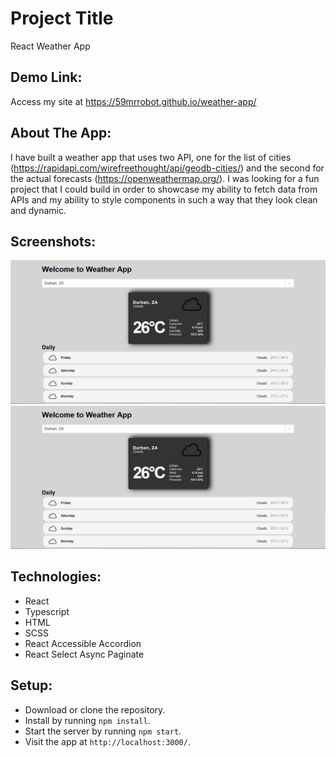 # Project Title

React Weather App

## Demo Link:

Access my site at https://59mrrobot.github.io/weather-app/

## About The App:

I have built a weather app that uses two API, one for the list of cities (https://rapidapi.com/wirefreethought/api/geodb-cities/) and the second for the actual forecasts (https://openweathermap.org/). I was looking for a fun project that I could build in order to showcase my ability to fetch data from APIs and my ability to style components in such a way that they look clean and dynamic.

## Screenshots:

![App screenshot - forecast accordion collapsed](weather-screenshot1.png)
![App screenshot - forecast accordion expanded](weather-screenshot1.png)

## Technologies:

- React
- Typescript
- HTML
- SCSS
- React Accessible Accordion
- React Select Async Paginate

## Setup:

- Download or clone the repository.
- Install by running `npm install`.
- Start the server by running `npm start`.
- Visit the app at `http://localhost:3000/`.
